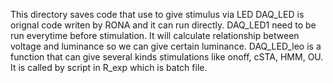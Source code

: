This directory saves code that use to give stimulus via LED
DAQ_LED is orignal code writen by RONA and it can run directly.
DAQ_LED1 need to be run everytime before stimulation. It will calculate relationship between voltage and luminance so we can give certain luminance.
DAQ_LED_leo is a function that can give several kinds stimulations like onoff, cSTA, HMM, OU. It is called by script in R_exp which is batch file.

